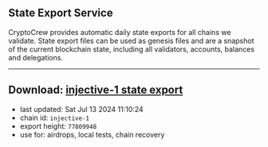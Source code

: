 ## State Export Service
CryptoCrew provides automatic daily state exports for all chains we validate. State export files can be used as genesis files and are a snapshot of the current blockchain state, including all validators, accounts, balances and delegations.

---
**Download: [injective-1 state export](https://dl-eu2.ccvalidators.com/SERVICE/injective/injective-1_export_77809948.json)**
---

- last updated: Sat Jul 13 2024 11:10:24
- chain id: `injective-1`
- export height: `77809948`
- use for: airdrops, local tests, chain recovery

